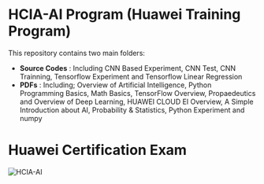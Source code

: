 # HCIA-AI Program (Huawei Training Program)

This repository contains two main folders:
-   **Source Codes** : Including CNN Based Experiment, CNN Test, CNN Trainning, Tensorflow Experiment and Tensorflow Linear Regression
-   **PDFs** : Including; Overview of Artificial Intelligence, Python Programming Basics, Math Basics, TensorFlow Overview, Propaedeutics and Overview of Deep Learning, HUAWEI CLOUD EI Overview, A Simple Introduction about AI, Probability & Statistics, Python Experiment and numpy

# Huawei Certification Exam

![HCIA-AI](https://user-images.githubusercontent.com/63167915/94468180-52d76e00-01c4-11eb-8263-218574169e90.png)

